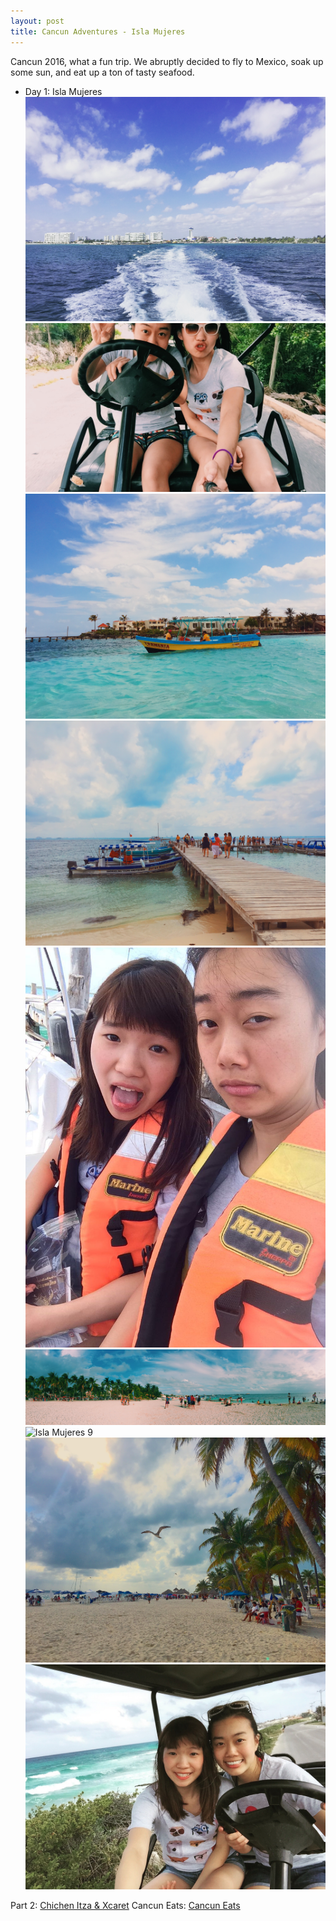 ```yaml
---
layout: post
title: Cancun Adventures - Isla Mujeres
---
```


Cancun 2016, what a fun trip. We abruptly decided to fly to Mexico, soak up some sun, and eat up a ton of tasty seafood.

* Day 1: Isla Mujeres
![Isla Mujeres 5](/images/islamujeres-5.jpg)
![Isla Mujeres 7](/images/islamujeres-7.jpg)
![Isla Mujeres 4](/images/islamujeres-4.jpg)
![Isla Mujeres 2](/images/islamujeres-2.jpg)
![Isla Mujeres 8](/images/islamujeres-8.jpg)
![Isla Mujeres 1](/images/islamujeres-1.jpg)
![Isla Mujeres 9](/images/islamujeres-9.jpg)
![Isla Mujeres 3](/images/islamujeres-3.jpg)
![Isla Mujeres 6](/images/islamujeres-6.jpg)

Part 2: [Chichen Itza & Xcaret](https://ppitchyy.github.io/Cancun-2/)
Cancun Eats: [Cancun Eats](https://ppitchyy.github.io/Cancun-Eats)